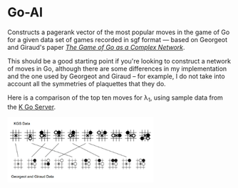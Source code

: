 Go-AI
=====

Constructs a pagerank vector of the most popular moves in the game of Go for a given data set of games recorded in sgf format — based on Georgeot and Giraud's paper _[The Game of Go as a Complex Network](http://arxiv.org/abs/1105.2470)_.

This should be a good starting point if you're looking to construct a network of moves in Go, although there are some differences in my implementation and the one used by Georgeot and Giraud – for example, I do not take into account all the symmetries of plaquettes that they do.

Here is a comparison of the top ten moves for λ<sub>1</sub>, using sample data from the [K Go Server](http://www.u-go.net/gamerecords/).

<img src="go.png" style="width:65%; height:65%"/>
